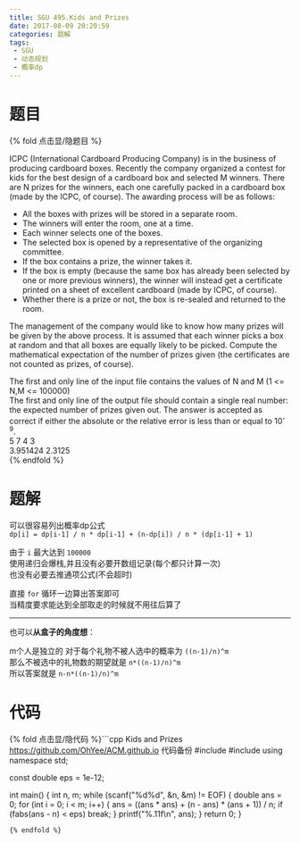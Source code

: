```yaml
---
title: SGU 495.Kids and Prizes
date: 2017-08-09 20:20:59
categories: 题解
tags:
 - SGU
 - 动态规划
 - 概率dp
---
```


# 题目

{% fold 点击显/隐题目 %}
<div class="oj"><div class="part" title="Description">
ICPC (International Cardboard Producing Company) is in the business of producing cardboard boxes. Recently the company organized a contest for kids for the best design of a cardboard box and selected M winners. There are N prizes for the winners, each one carefully packed in a cardboard box (made by the ICPC, of course). The awarding process will be as follows: 

- All the boxes with prizes will be stored in a separate room. 
- The winners will enter the room, one at a time. 
- Each winner selects one of the boxes. 
- The selected box is opened by a representative of the organizing committee. 
- If the box contains a prize, the winner takes it. 
- If the box is empty (because the same box has already been selected by one or more previous winners), the winner will instead get a certificate printed on a sheet of excellent cardboard (made by ICPC, of course). 
- Whether there is a prize or not, the box is re-sealed and returned to the room. 

The management of the company would like to know how many prizes will be given by the above process. It is assumed that each winner picks a box at random and that all boxes are equally likely to be picked. Compute the mathematical expectation of the number of prizes given (the certificates are not counted as prizes, of course). 

</div><div class="part" title="Input">
The first and only line of the input file contains the values of N and M (1 &lt;= N,M &lt;= 100000) 

</div><div class="part" title="Output">
The first and only line of the output file should contain a single real number: the expected number of prizes given out. The answer is accepted as correct if either the absolute or the relative error is less than or equal to 10<sup>-9</sup>. 

</div><div class="samp"><div class="clear"></div><div class="input part" title="Sample Input">
5 7
4 3

</div><div class="output part" title="Sample Output">
3.951424
2.3125

</div><div class="clear"></div></div></div>
{% endfold %}

<!--more-->

# 题解

可以很容易列出概率dp公式  
`dp[i] = dp[i-1] / n * dp[i-1] + (n-dp[i]) / n * (dp[i-1] + 1)`  

由于 `i` 最大达到 `100000`  
使用递归会爆栈,并且没有必要开数组记录(每个都只计算一次)  
也没有必要去推通项公式(不会超时)  

直接 `for` 循环一边算出答案即可  
当精度要求能达到全部取走的时候就不用往后算了  


-------
也可以**从盒子的角度想**：

m个人是独立的
对于每个礼物不被人选中的概率为 `((n-1)/n)^m`  
那么不被选中的礼物数的期望就是 `n*((n-1)/n)^m`   
所以答案就是 `n-n*((n-1)/n)^m`  

# 代码
{% fold 点击显/隐代码 %}```cpp Kids and Prizes https://github.com/OhYee/ACM.github.io 代码备份
#include <algorithm>
#include <cstdio>
using namespace std;

const double eps = 1e-12;

int main() {
    int n, m;
    while (scanf("%d%d", &n, &m) != EOF) {
        double ans = 0;
        for (int i = 0; i < m; i++) {
            ans = ((ans * ans) + (n - ans) * (ans + 1)) / n;
            if (fabs(ans - n) < eps)
                break;
        }
        printf("%.11f\n", ans);
    }
    return 0;
}
```
{% endfold %}